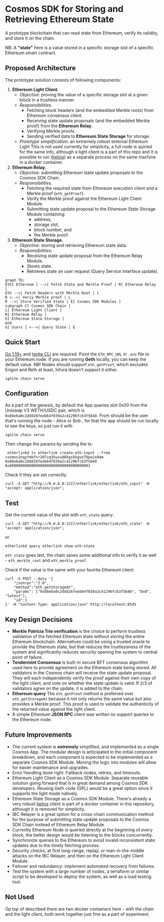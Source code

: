# Cosmos SDK  for Storing and Retrieving Ethereum State

A prototype blockchain that can read state from Ethereum, verify its validity, and store it on the chain.

NB: A **"state"** here is a value stored in a specific storage slot of a specific Ethereum smart contract.

## Proposed Architecture

The prototype solution consists of following components:

1. **Ethereum Light Client.**
    - _Objective:_ proving the value of a specific storage slot at a given block in a trustless manner.
    - _Responsibilities._
        - Fetching block headers (and the embedded Merkle roots) from Ethereum consensus client.
        - Receiving state update proposals (and the embedded Merkle proof) from the **Ethereum Relay**.
        - Verifying Merkle proofs.
        - Sending verified data to **Ethereum State Storage** for storage.
    - _Prototype simplification:_ an extremely robust external Ethereum Light
      This is not used currently for simplicity, a full node is quiried for the same info, although a light client is a
      part of this repo and it is possible to run ([helios](https://github.com/a16z/helios)) as a separate process on
      the same
      machine in a docker container.
2. **Ethereum Relay.**
    - _Objective:_ submitting Ethereum state update proposals to the Cosmos SDK Chain.
    - _Responsibilities._
        - Fetching the required state from Ethereum execution client and a Merkle proof (`eth_getProof`).
        - Verify the Merkle proof against the Ethereum Light Client Module.
        - Submitting state update proposal to the Ethereum State Storage Module containing:
            - address,
            - storage slot,
            - block number, and
            - the Merkle proof.
3. **Ethereum State Storage.**
    - _Objective:_ storing and retrieving Ethereum state data.
    - _Responsibilities._
        - Receiving state update proposal from the Ethereum Relay Module.
        - Stores state.
        - Retrieves state on user request (Query Service Interface update).

```mermaid
graph TD;
Eth[ Ethereum ] -->| Fetch State and Merkle Proof | R[ Ethereum Relay ]
Eth -->| Fetch Headers with Merkle Root | L
R <.->| Veriy Merkle proof | L
R -->| Store Verified State | E[ Cosmos SDK Modules ]
subgraph C[ Cosmos SDK Chain ]
L[ Ethereum Light Client ]
R[ Ethereum Relay ]
E[ Ethereum State Storage ]
end
G[ Users ] <-->| Query State | E
```

## Quick Start
[Go 1.19+](https://go.dev/dl/) and [Ignite CLI](https://docs.ignite.com/welcome/install) are required.
Point the `ETH_RPC_URL` in `.env` file to your Ethereum node.
If you are running **Geth** locally, you can keep the default value.
NB! Nodes should support `eth_getProof`, which excludes Erigon and Reth at least, Infura doesn't support it either.

```shell
ignite chain serve
```

## Configuration

As a part of the genesis, by default the App queries slot 0x00 from the Uniswap V3 WETH/USDC pair, which
is `0x88e6a0c2ddd26feeb64f039a2c41296fcb3f5640`.
From should be the user that's running the node - Alice or Bob , for that the app should be run locally to see the keys,
so just run it with

```shell
ignite chain serve
```

Then change the params by sending the tx:

```shell
 etherlinkd tx etherlink create-eth-input --from cosmos1nqyfmkfnr207zq35uvu88kgshkgvn79pe2x84m 0x88e6a0c2ddd26feeb64f039a2c41296fcb3f5640 0x0000000000000000000000000000000000001
```

Check if they are set correctly:

```shell
curl -X GET "http://0.0.0.0:1317/etherlink/etherlink/eth_input" -H  "accept: application/json";
```

## Test

Get the current value of the slot with `eth_state` query:

```shell
curl -X GET "http://0.0.0.0:1317/etherlink/etherlink/eth_state" -H  "accept: application/json";
```

or

```shell
etherlinkd query etherlink show-eth-state
```

`eth_state` goes last, the chain saves some additional info to verify it as well - `eth_merkle_root`
and `eth_merkle_proof`.

Check if the value is the same with your favirite Ethereum client:

```shell
curl -X POST --data '{
    "jsonrpc":"2.0",
    "method":"eth_getStorageAt",
    "params": ["0x88e6a0c2ddd26feeb64f039a2c41296fcb3f5640", "0x0", "latest"],
    "id":1
}' -H "Content-Type: application/json" http://localhost:8545
```

## Key Design Decisions

- **Merkle Patricia Trie verification** is the choice to perform trustless validation of the fetched Ethereum state
  without storing the entire Ethereum blockchain. Alternatives could be using a trusted oracle to provide the Ethereum
  state, but that
  reduces the trustlessness of the system and significantly reduces security opening the system to central point of
  failure.
- **Tendermint Consensus** is built-in secure BFT consensus algorithm used here to provide agreement on the Ethereum
  state being stored. All validators in the Cosmos chain will receive the state update proposal. They will each
  independently verify the proof against their own copy of the light client, and vote on whether the state update is
  valid. If 2/3 of validators agree on the update, it is added to the chain.
- **Ethereum query** The `eth_getProof` method is preferred over `eth_getStorageAt` because it not only returns the same
  value but also provides a Merkle proof. This proof is used to validate the authenticity of the returned value against
  the light client.
- A simple Ethereum **JSON RPC** client was written so support queries to the Ethereum node.

## Future Improvements

- The current system is **extremely** simplified, and implemented as a single Cosmos App. The modular design is
  anticipated
  in the initial component breakdown, and each component is expected to be implemented as a separate Cosmos SDK Module.
  Moving the logic into modules will allow for easier maintenance and upgrades.
- Error Handling done right. Fallback nodes, retries, and timeouts.
- Ethereum Light Client as a Cosmos SDK Module. Separate reusable solution going forward that is in great demand among
  Cosmos SDK developers. Reusing Geth code (GPL) would be a great option since it supports the light mode natively.
- Ethereum State Storage as a Cosmos SDK Module. There's already a very robust [helios](https://github.com/a16z/helios)
  client is part of a docker container in this repository, although it is removed for simplicity.
- IBC Relayer is a great option for a cross-chain communication method for the purpose of submitting state update
  proposals to the Cosmos SDK Chain instead of Ethereum Relay Module.
- Currently Ethereum Node is queried directly at the beginning of every block, the better design would be listening to
  the blocks concurrently.
- Synchronize queries to the Ethereum to avoid invalid inconsistent state updates due to the timely fetching process.
- Security checks, at first long-range, replay, or man-in-the-middle attacks on the IBC Relayer, and then on the
  Ethereum Light Client Module.
- Failover and redundancy: implement automated recovery from failures.
- Test the system with a large number of nodes, a terraform or similar script to be developed to deploy the system, as
  well as a load testing tool.

## Not Used

Op top of described there are two docker containers here - with the chain and the light client, both work together just
fine as a part of experiment. 